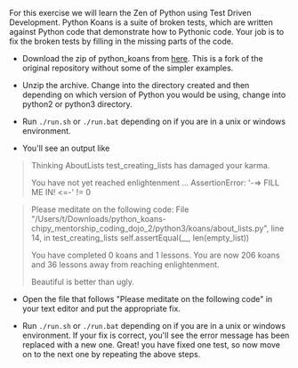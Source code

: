 For this exercise we will learn the Zen of Python using Test Driven Development.
Python Koans is a suite of broken tests, which are written against Python code that demonstrate how to Pythonic code.
Your job is to fix the broken tests by filling in the missing parts of the code.

* Download the zip of python_koans from [here](https://github.com/tathagata/python_koans/archive/chipy_mentorship_coding_dojo.zip). This is a fork of the original repository without some of the simpler examples.

* Unzip the archive. Change into the directory created and then depending on which version of Python you
would be using, change into python2 or python3 directory.

* Run `./run.sh` or `./run.bat` depending on if you are in a unix or windows environment.

* You'll see an output like
> Thinking AboutLists
>   test_creating_lists has damaged your karma.
>
> You have not yet reached enlightenment ...
>   AssertionError: '-=> FILL ME IN! <=-' != 0

> Please meditate on the following code:
>  File "/Users/t/Downloads/python_koans-chipy_mentorship_coding_dojo_2/python3/koans/about_lists.py", line 14, in test_creating_lists
>     self.assertEqual(__, len(empty_list))
>
>
> You have completed 0 koans and 1 lessons.
> You are now 206 koans and 36 lessons away from reaching enlightenment.
>
> Beautiful is better than ugly.

* Open the file that follows "Please meditate on the following code" in your text editor and put the appropriate fix.

* Run `./run.sh` or `./run.bat` depending on if you are in a unix or windows environment. If your fix is correct, you'll see the error message has been replaced with a new one. Great! you have fixed one test, so now move on to the next one by repeating the above steps.

